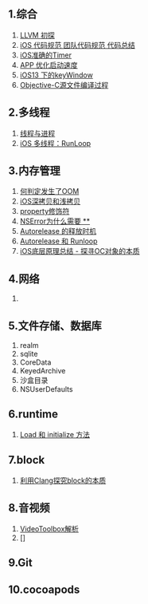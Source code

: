 ## 1.综合
1. [LLVM 初探](https://mp.weixin.qq.com/s/maQr_hNvi4XRiqmQL-54LA)
2. [iOS 代码规范 团队代码规范 代码总结](https://www.jianshu.com/p/c85f4a0bba4d)
3. [iOS准确的Timer](https://www.jianshu.com/p/1cea10523430)
4. [APP 优化启动速度](https://www.infoq.cn/article/YBKrdLWbRj4oAxxZ*jq1)
5. [iOS13 下的keyWindow](https://www.jianshu.com/p/14c96dc97692)
6. [Objective-C源文件编译过程](https://www.jianshu.com/p/94c2a7a311d4)


## 2.多线程
1. [线程与进程]()
2. [iOS 多线程：RunLoop](https://www.jianshu.com/p/b2e2cace25f3)


## 3.内存管理
1. [何判定发生了OOM](https://mp.weixin.qq.com/s/NLeZ_r0-FqUcRzlkZtjwYA)
2. [iOS深拷贝和浅拷贝](https://www.jianshu.com/p/cff4ba1f8a17)
3. [property修饰符]()
4. [NSError为什么需要 **]()
5. [Autorelease 的释放时机](http://blog.sunnyxx.com/2014/10/15/behind-autorelease/)
6. [Autorelease 和 Runloop](https://juejin.im/post/5a687e356fb9a01c94060620)
7. [iOS底层原理总结 - 探寻OC对象的本质](https://juejin.im/post/5ac81c75518825556534c0af)

## 4.网络
1. []()


## 5.文件存储、数据库
1. realm
2. sqlite
3. CoreData
4. KeyedArchive
  1. 沙盒目录
5. NSUserDefaults

## 6.runtime
1. [Load 和 initialize 方法](https://www.jianshu.com/p/face8267f8bc)

## 7.block
1. [利用Clang探究block的本质](https://www.jianshu.com/p/09b7918076b2)


## 8.音视频
1. [VideoToolbox解析](https://juejin.im/post/5a30de56f265da431a432f19)
2. []


## 9.Git


## 10.cocoapods

